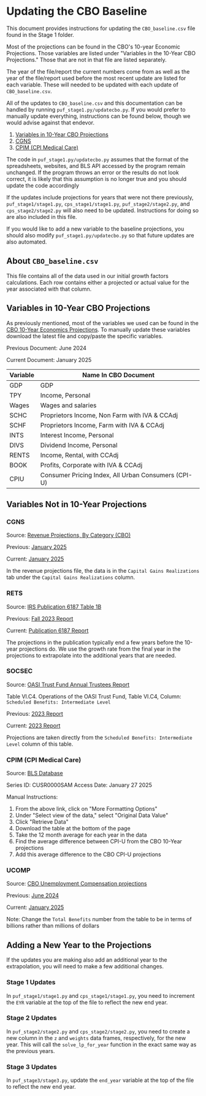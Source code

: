 # Updating the CBO Baseline

This document provides instructions for updating the `CBO_baseline.csv` file
found in the Stage 1 folder.

Most of the projections can be found in the CBO's 10-year Economic Projections.
Those variables are listed under "Variables in the 10-Year CBO Projections."
Those that are not in that file are listed separately.

The year of the file/report the current numbers come from as well as the year
of the file/report used before the most recent update are listed for each
variable. These will needed to be updated with each update of `CBO_baseline.csv`.

All of the updates to `CBO_baseline.csv` and this documentation can be handled
by running `puf_stage1.py/updatecbo.py`. If you would prefer to manually update
everything, instructions can be found below, though we would advise against that
endevor.

1. [Variables in 10-Year CBO Projections](#Variables-in-10-Year-CBO-Projections)
2. [CGNS](#CGNS)
3. [CPIM (CPI Medical Care)](#CPIM-(CPI-Medical-Care))

The code in `puf_stage1.py/updatecbo.py` assumes that the format of the
spreadsheets, websites, and BLS API accessed by the program remain unchanged.
If the program throws an error or the results do not look correct, it is likely
that this assumption is no longer true and you should update the code accordingly

If the updates include projections for years that were not there previously,
`puf_stage1/stage1.py`, `cps_stage1/stage1.py`, `puf_stage2/stage2.py`, and
`cps_stage2/stage2.py` will also need to be updated. Instructions for doing so
are also included in this file.

If you would like to add a new variable to the baseline projections, you should
also modify `puf_stage1.py/updatecbo.py` so that future updates are also
automated.

## About `CBO_baseline.csv`

This file contains all of the data used in our initial growth factors calculations.
Each row contains either a projected or actual value for the year associated
with that column.

## Variables in 10-Year CBO Projections

As previously mentioned, most of the variables we used can be found in the
[CBO 10-Year Economics Projections](https://www.cbo.gov/about/products/budget-economic-data#4).
To manually update these variables download the latest file and copy/paste the 
specific variables.

Previous Document: June 2024

Current Document: January 2025

| Variable | Name In CBO Document                                |
|----------|-----------------------------------------------------|
| GDP      | GDP                                                 |
| TPY      | Income, Personal                                    |
| Wages    | Wages and salaries                                  |
| SCHC     | Proprietors Income, Non Farm with IVA & CCAdj       |
| SCHF     | Proprietors Income, Farm with IVA & CCAdj           |
| INTS     | Interest Income, Personal                           |
| DIVS     | Dividend Income, Personal                           |
| RENTS    | Income, Rental, with CCAdj                          |
| BOOK     | Profits, Corporate with IVA & CCAdj                 |
| CPIU     | Consumer Pricing Index, All Urban Consumers (CPI-U) |

## Variables Not in 10-Year Projections

### CGNS

Source: [Revenue Projections, By Category (CBO)](https://www.cbo.gov/about/products/budget-economic-data#7)

Previous: [January 2025](https://www.cbo.gov/system/files/2025-01/51138-2025-01-Revenue-Projections.xlsx)

Current: [January 2025](https://www.cbo.gov/system/files/2025-01/51138-2025-01-Revenue-Projections.xlsx)

In the revenue projections file, the data is in the `Capital Gains Realizations`
tab under the `Capital Gains Realizations` column.

### RETS

Source: [IRS Publication 6187 Table 1B](https://www.irs.gov/statistics/projections-of-federal-tax-return-filings)

Previous: [Fall 2023 Report](https://www.irs.gov/pub/irs-soi/23projpub6187tables.xlsx)

Current: [Publication 6187 Report](https://www.irs.gov/pub/irs-soi/24projpub6187tables.xlsx)

The projections in the publication typically end a few years before the
10-year projections do. We use the growth rate from the final year in the
projections to extrapolate into the additional years that are needed.

### SOCSEC

Source: [OASI Trust Fund Annual Trustees Report](https://www.ssa.gov/oact/TR/)

Table VI.C4. Operations of the OASI Trust Fund, Table VI.C4, Column:
`Scheduled Benefits: Intermediate Level`

Previous: [2023 Report](https://www.ssa.gov/oact/TR/2023/VI_C_SRfyproj.html)

Current: [2023 Report](https://www.ssa.gov/oact/TR/2023/VI_C_SRfyproj.html)

Projections are taken directly from the `Scheduled Benefits: Intermediate Level`
column of this table.

### CPIM (CPI Medical Care)

Source: [BLS Database](http://data.bls.gov/timeseries/CUSR0000SAM?output_view=pct_1mth)

Series ID: CUSR0000SAM
Access Date: January 27 2025

Manual Instructions:

1. From the above link, click on "More Formatting Options"
2. Under "Select view of the data," select "Original Data Value"
3. Click "Retrieve Data"
4. Download the table at the bottom of the page
5. Take the 12 month average for each year in the data
6. Find the average difference between CPI-U from the CBO 10-Year projections
7. Add this average difference to the CBO CPI-U projections

### UCOMP

Source: [CBO Unemployment Compensation projections](https://www.cbo.gov/about/products/baseline-projections-selected-programs#24)

Previous: [June 2024](https://www.cbo.gov/system/files/2024-06/51316-2024-06-unemployment.xlsx)

Current: [January 2025](https://www.cbo.gov/system/files/2025-01/51316-2025-01-unemployment.xlsx)

Note: Change the `Total Benefits` number from the table to be in terms of
billions rather than millions of dollars

## Adding a New Year to the Projections

If the updates you are making also add an additional year to the extrapolation,
you will need to make a few additional changes.

### Stage 1 Updates

In `puf_stage1/stage1.py` and `cps_stage1/stage1.py`, you need to increment
the `EYR` variable at the top of the file to reflect the new end year.

### Stage 2 Updates

In `puf_stage2/stage2.py` and `cps_stage2/stage2.py`, you need to create a new
column in the `z` and `weights` data frames, respectively, for the new year.
This will call the `solve_lp_for_year` function in the exact same way as the
previous years.

### Stage 3 Updates

In `puf_stage3/stage3.py`, update the `end_year` variable at the top of the
file to reflect the new end year.